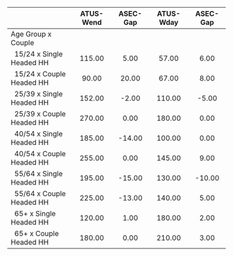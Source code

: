 
|                      |    ATUS-Wend |     ASEC-Gap |    ATUS-Wday |     ASEC-Gap |
| -------------------- | :----------: | :----------: | :----------: | :----------: |
| Age Group x Couple   |              |              |              |              |
| &nbsp;&nbsp;15/24 x Single Headed HH |       115.00 |         5.00 |        57.00 |         6.00 |
| &nbsp;&nbsp;15/24 x Couple Headed HH |        90.00 |        20.00 |        67.00 |         8.00 |
| &nbsp;&nbsp;25/39 x Single Headed HH |       152.00 |        -2.00 |       110.00 |        -5.00 |
| &nbsp;&nbsp;25/39 x Couple Headed HH |       270.00 |         0.00 |       180.00 |         0.00 |
| &nbsp;&nbsp;40/54 x Single Headed HH |       185.00 |       -14.00 |       100.00 |         0.00 |
| &nbsp;&nbsp;40/54 x Couple Headed HH |       255.00 |         0.00 |       145.00 |         9.00 |
| &nbsp;&nbsp;55/64 x Single Headed HH |       195.00 |       -15.00 |       130.00 |       -10.00 |
| &nbsp;&nbsp;55/64 x Couple Headed HH |       225.00 |       -13.00 |       140.00 |         5.00 |
| &nbsp;&nbsp;65+ x Single Headed HH |       120.00 |         1.00 |       180.00 |         2.00 |
| &nbsp;&nbsp;65+ x Couple Headed HH |       180.00 |         0.00 |       210.00 |         3.00 |

